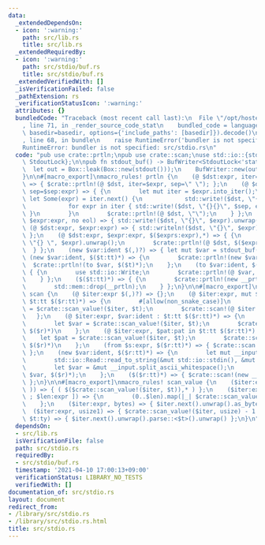 ```yaml
---
data:
  _extendedDependsOn:
  - icon: ':warning:'
    path: src/lib.rs
    title: src/lib.rs
  _extendedRequiredBy:
  - icon: ':warning:'
    path: src/stdio/buf.rs
    title: src/stdio/buf.rs
  _extendedVerifiedWith: []
  _isVerificationFailed: false
  _pathExtension: rs
  _verificationStatusIcon: ':warning:'
  attributes: {}
  bundledCode: "Traceback (most recent call last):\n  File \"/opt/hostedtoolcache/Python/3.9.4/x64/lib/python3.9/site-packages/onlinejudge_verify/documentation/build.py\"\
    , line 71, in _render_source_code_stat\n    bundled_code = language.bundle(stat.path,\
    \ basedir=basedir, options={'include_paths': [basedir]}).decode()\n  File \"/opt/hostedtoolcache/Python/3.9.4/x64/lib/python3.9/site-packages/onlinejudge_verify/languages/user_defined.py\"\
    , line 68, in bundle\n    raise RuntimeError('bundler is not specified: {}'.format(path.as_posix()))\n\
    RuntimeError: bundler is not specified: src/stdio.rs\n"
  code: "pub use crate::prtln;\npub use crate::scan;\nuse std::io::{stdout, BufWriter,\
    \ StdoutLock};\n\npub fn stdout_buf() -> BufWriter<StdoutLock<'static>> {\n  \
    \  let out = Box::leak(Box::new(stdout()));\n    BufWriter::new(out.lock())\n\
    }\n\n#[macro_export]\nmacro_rules! prtln {\n    (@ $dst:expr, iter=$expr:expr)\
    \ => { $crate::prtln!(@ $dst, iter=$expr, sep=\" \"); };\n    (@ $dst:expr, iter=$expr:expr,\
    \ sep=$sep:expr) => { {\n        let mut iter = $expr.into_iter();\n        if\
    \ let Some(expr) = iter.next() {\n            std::write!($dst, \"{}\", expr).unwrap();\n\
    \            for expr in iter { std::write!($dst, \"{}{}\", $sep, expr).unwrap();\
    \ }\n        }\n        $crate::prtln!(@ $dst, \"\");\n    } };\n    (@ $dst:expr,\
    \ $expr:expr, no eol) => { std::write!($dst, \"{}\", $expr).unwrap(); };\n   \
    \ (@ $dst:expr, $expr:expr) => { std::writeln!($dst, \"{}\", $expr).unwrap();\
    \ };\n    (@ $dst:expr, $expr:expr, $($exprs:expr),*) => { {\n        std::write!($dst,\
    \ \"{} \", $expr).unwrap();\n        $crate::prtln!(@ $dst, $($exprs),*);\n  \
    \  } };\n    (new $var:ident $(,)?) => { let mut $var = stdout_buf(); };\n   \
    \ (new $var:ident, $($t:tt)*) => {\n        $crate::prtln!(new $var);\n      \
    \  $crate::prtln!(to $var, $($t)*);\n    };\n    (to $var:ident, $($t:tt)*) =>\
    \ { {\n        use std::io::Write;\n        $crate::prtln!(@ $var, $($t)*);\n\
    \    } };\n    ($($t:tt)*) => { {\n        $crate::prtln!(new __prtln, $($t)*);\n\
    \        std::mem::drop(__prtln);\n    } };\n}\n\n#[macro_export]\nmacro_rules!\
    \ scan {\n    (@ $iter:expr $(,)?) => {};\n    (@ $iter:expr, mut $var:ident :\
    \ $t:tt $($r:tt)*) => {\n        #[allow(non_snake_case)]\n        let mut $var\
    \ = $crate::scan_value!($iter, $t);\n        $crate::scan!(@ $iter $($r)*)\n \
    \   };\n    (@ $iter:expr, $var:ident : $t:tt $($r:tt)*) => {\n        #[allow(non_snake_case)]\n\
    \        let $var = $crate::scan_value!($iter, $t);\n        $crate::scan!(@ $iter\
    \ $($r)*)\n    };\n    (@ $iter:expr, $pat:pat in $t:tt $($r:tt)*) => {\n    \
    \    let $pat = $crate::scan_value!($iter, $t);\n        $crate::scan!(@ $iter\
    \ $($r)*)\n    };\n    (from $s:expr, $($r:tt)*) => { $crate::scan!(@ $s, $($r)*);\
    \ };\n    (new $var:ident, $($r:tt)*) => {\n        let mut __input = String::new();\n\
    \        std::io::Read::read_to_string(&mut std::io::stdin(), &mut __input).unwrap();\n\
    \        let $var = &mut __input.split_ascii_whitespace();\n        $crate::scan!(@\
    \ $var, $($r)*);\n    };\n    ($($r:tt)*) => { $crate::scan!(new __scan, $($r)*);\
    \ };\n}\n\n#[macro_export]\nmacro_rules! scan_value {\n    ($iter:expr, ( $($t:tt),*\
    \ )) => { ( $($crate::scan_value!($iter, $t)),* ) };\n    ($iter:expr, [ $t:tt\
    \ ; $len:expr ]) => {\n        (0..$len).map(|_| $crate::scan_value!($iter, $t)).collect::<Vec<_>>()\n\
    \    };\n    ($iter:expr, bytes) => { $iter.next().unwrap().as_bytes() };\n  \
    \  ($iter:expr, usize1) => { $crate::scan_value!($iter, usize) - 1 };\n    ($iter:expr,\
    \ $t:ty) => { $iter.next().unwrap().parse::<$t>().unwrap() };\n}\n"
  dependsOn:
  - src/lib.rs
  isVerificationFile: false
  path: src/stdio.rs
  requiredBy:
  - src/stdio/buf.rs
  timestamp: '2021-04-10 17:00:13+09:00'
  verificationStatus: LIBRARY_NO_TESTS
  verifiedWith: []
documentation_of: src/stdio.rs
layout: document
redirect_from:
- /library/src/stdio.rs
- /library/src/stdio.rs.html
title: src/stdio.rs
---
```

